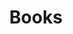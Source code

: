 ---
layout: child_layout/books
title: Books
permalink: /books/
hero_image: /assets/img/content/heroes/friends@2x.png
---
